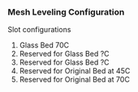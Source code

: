 ### Mesh Leveling Configuration
Slot configurations
1. Glass Bed 70C
2. Reserved for Glass Bed ?C
3. Reserved for Glass Bed ?C
4. Reserved for Original Bed at 45C
5. Reserved for Original Bed at 70C

